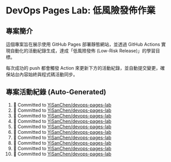 # DevOps Pages Lab: 低風險發佈作業

## 專案簡介

這個專案旨在展示使用 GitHub Pages 部署靜態網站，並透過 GitHub Actions 實現自動化的活動紀錄生成，達成「低風險發佈 (Low-Risk Release)」的學習目標。

每次成功的 push 都會觸發 Action 來更新下方的活動紀錄，並自動提交變更，確保站台內容始終與程式碼活動同步。

## 專案活動紀錄 (Auto-Generated)

<!--START_SECTION:activity-->
1. 📝 Committed to [YiSanChen/devops-pages-lab](https://github.com/YiSanChen/devops-pages-lab/commit/e4c7e7fd32b070e001956637937a99b9010f0356)
2. 📝 Committed to [YiSanChen/devops-pages-lab](https://github.com/YiSanChen/devops-pages-lab/commit/c5de1640fe3e70623bb43f0068e0ed951c2baf81)
3. 📝 Committed to [YiSanChen/devops-pages-lab](https://github.com/YiSanChen/devops-pages-lab/commit/bb8393998c72116c920f6af4b9ce1285aaf06250)
4. 📝 Committed to [YiSanChen/devops-pages-lab](https://github.com/YiSanChen/devops-pages-lab/commit/047015a061e7404187ce291a031687b4d07850f1)
5. 📝 Committed to [YiSanChen/devops-pages-lab](https://github.com/YiSanChen/devops-pages-lab/commit/cc7a872b57b971da189a1c9d77947f948e8b8cb6)
6. 📝 Committed to [YiSanChen/devops-pages-lab](https://github.com/YiSanChen/devops-pages-lab/commit/5f80d519b2590b184b2281ad6c2a64b75fc71962)
7. 📝 Committed to [YiSanChen/devops-pages-lab](https://github.com/YiSanChen/devops-pages-lab/commit/ef66a560c561b8fe20473d8cbc4b28aaebaa55a3)
8. 📝 Committed to [YiSanChen/devops-pages-lab](https://github.com/YiSanChen/devops-pages-lab/commit/6a1b5db61846d5ed14bcd1078f060e869ef9f07d)
9. 📝 Committed to [YiSanChen/devops-pages-lab](https://github.com/YiSanChen/devops-pages-lab/commit/abd38190da37452800942cf3472dfc750647bec0)
10. 📝 Committed to [YiSanChen/devops-pages-lab](https://github.com/YiSanChen/devops-pages-lab/commit/63162b281ad40deb12b6fa34802c5e95d02a3209)
<!--END_SECTION:activity-->

